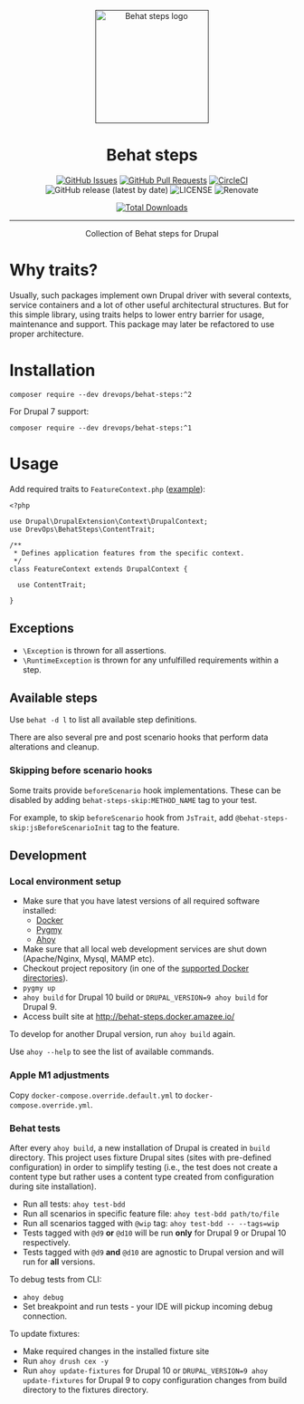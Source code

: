 <p align="center">
  <a href="" rel="noopener">
  <img width=200px height=200px src="https://placehold.jp/000000/ffffff/200x200.png?text=Behat+steps&css=%7B%22border-radius%22%3A%22%20100px%22%7D" alt="Behat steps logo"></a>
</p>

<h1 align="center">Behat steps</h1>

<div align="center">

[![GitHub Issues](https://img.shields.io/github/issues/DrevOps/behat-steps.svg)](https://github.com/DrevOps/behat-steps/issues)
[![GitHub Pull Requests](https://img.shields.io/github/issues-pr/DrevOps/behat-steps.svg)](https://github.com/DrevOps/behat-steps/pulls)
[![CircleCI](https://dl.circleci.com/status-badge/img/gh/drevops/behat-steps.svg?style=shield)](https://dl.circleci.com/status-badge/redirect/gh/drevops/behat-steps)
![GitHub release (latest by date)](https://img.shields.io/github/v/release/drevops/behat-steps)
![LICENSE](https://img.shields.io/github/license/drevops/behat-steps)
![Renovate](https://img.shields.io/badge/renovate-enabled-green?logo=renovatebot)

[![Total Downloads](https://poser.pugx.org/drevops/behat-steps/downloads)](https://packagist.org/packages/drevops/behat-steps)

</div>

---

<p align="center"> Collection of Behat steps for Drupal
    <br>
</p>

# Why traits?

Usually, such packages implement own Drupal driver with several contexts,
service containers and a lot of other useful architectural structures.
But for this simple library, using traits helps to lower entry barrier for
usage,
maintenance and support.
This package may later be refactored to use proper architecture.

# Installation

`composer require --dev drevops/behat-steps:^2`

For Drupal 7 support:

`composer require --dev drevops/behat-steps:^1`

# Usage

Add required traits
to `FeatureContext.php` ([example](tests/behat/bootstrap/FeatureContext.php)):

```
<?php

use Drupal\DrupalExtension\Context\DrupalContext;
use DrevOps\BehatSteps\ContentTrait;

/**
 * Defines application features from the specific context.
 */
class FeatureContext extends DrupalContext {

  use ContentTrait;

}
```

## Exceptions

- `\Exception` is thrown for all assertions.
- `\RuntimeException` is thrown for any unfulfilled requirements within a step.

## Available steps

Use `behat -d l` to list all available step definitions.

There are also several pre and post scenario hooks that perform data alterations
and cleanup.

### Skipping before scenario hooks

Some traits provide `beforeScenario` hook implementations. These can be disabled
by adding `behat-steps-skip:METHOD_NAME` tag to your test.

For example, to skip `beforeScenario` hook from `JsTrait`, add
`@behat-steps-skip:jsBeforeScenarioInit` tag to the feature.

## Development

### Local environment setup

- Make sure that you have latest versions of all required software installed:
  - [Docker](https://www.docker.com/)
  - [Pygmy](https://github.com/pygmystack/pygmy)
  - [Ahoy](https://github.com/ahoy-cli/ahoy)
- Make sure that all local web development services are shut down (Apache/Nginx,
  Mysql, MAMP etc).
- Checkout project repository (in one of
  the [supported Docker directories](https://docs.docker.com/docker-for-mac/osxfs/#access-control)).
- `pygmy up`
- `ahoy build` for Drupal 10 build or `DRUPAL_VERSION=9 ahoy build` for Drupal 9.
- Access built site at http://behat-steps.docker.amazee.io/

To develop for another Drupal version, run `ahoy build` again.

Use `ahoy --help` to see the list of available commands.

### Apple M1 adjustments

Copy `docker-compose.override.default.yml` to `docker-compose.override.yml`.

### Behat tests

After every `ahoy build`, a new installation of Drupal is created in `build`
directory.
This project uses fixture Drupal sites (sites with pre-defined configuration)
in order to simplify testing (i.e., the test does not create a content type
but rather uses a content type created from configuration during site
installation).

- Run all tests: `ahoy test-bdd`
- Run all scenarios in specific feature file: `ahoy test-bdd path/to/file`
- Run all scenarios tagged with `@wip` tag: `ahoy test-bdd -- --tags=wip`
- Tests tagged with `@d9` **or** `@d10` will be run **only** for Drupal 9 or
  Drupal 10 respectively.
- Tests tagged with `@d9` **and** `@d10` are agnostic to Drupal version and will
  run for **all** versions.

To debug tests from CLI:

- `ahoy debug`
- Set breakpoint and run tests - your IDE will pickup incoming debug connection.

To update fixtures:

- Make required changes in the installed fixture site
- Run `ahoy drush cex -y`
- Run `ahoy update-fixtures` for Drupal 10
  or `DRUPAL_VERSION=9 ahoy update-fixtures` for Drupal 9 to copy configuration
  changes from build directory to the fixtures directory.
